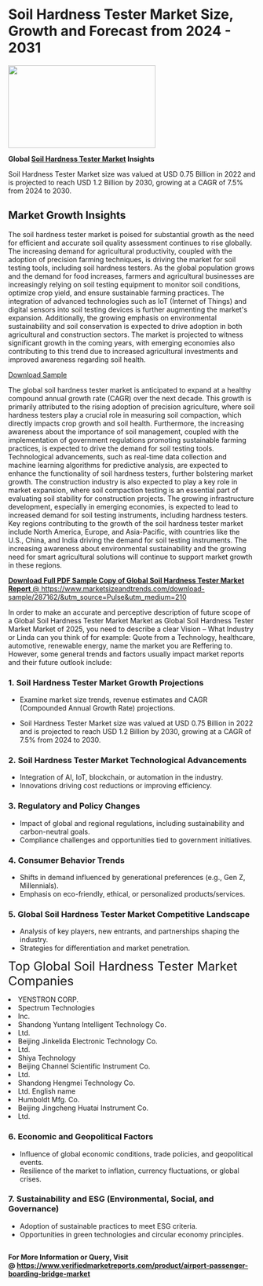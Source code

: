 <H1>Soil Hardness Tester Market Size, Growth and Forecast from 2024 - 2031</H1><img class="aligncenter size-medium wp-image-584254" src="https://thirdeyenews.in/wp-content/uploads/2024/09/Global-Market-Research-300x168.jpeg" alt="" width="300" height="168" /><p><strong>Global&nbsp;<a href="https://www.marketsizeandtrends.com/download-sample/287162/&amp;utm_source=Pulse&amp;utm_medium=210">Soil Hardness Tester Market</a> Insights</strong></p><p>Soil Hardness Tester Market size was valued at USD 0.75 Billion in 2022 and is projected to reach USD 1.2 Billion by 2030, growing at a CAGR of 7.5% from 2024 to 2030.</p><p><h2>Market Growth Insights</h2> <p>The soil hardness tester market is poised for substantial growth as the need for efficient and accurate soil quality assessment continues to rise globally. The increasing demand for agricultural productivity, coupled with the adoption of precision farming techniques, is driving the market for soil testing tools, including soil hardness testers. As the global population grows and the demand for food increases, farmers and agricultural businesses are increasingly relying on soil testing equipment to monitor soil conditions, optimize crop yield, and ensure sustainable farming practices. The integration of advanced technologies such as IoT (Internet of Things) and digital sensors into soil testing devices is further augmenting the market's expansion. Additionally, the growing emphasis on environmental sustainability and soil conservation is expected to drive adoption in both agricultural and construction sectors. The market is projected to witness significant growth in the coming years, with emerging economies also contributing to this trend due to increased agricultural investments and improved awareness regarding soil health.</p> <p><a href="#">Download Sample</a></p> <p>The global soil hardness tester market is anticipated to expand at a healthy compound annual growth rate (CAGR) over the next decade. This growth is primarily attributed to the rising adoption of precision agriculture, where soil hardness testers play a crucial role in measuring soil compaction, which directly impacts crop growth and soil health. Furthermore, the increasing awareness about the importance of soil management, coupled with the implementation of government regulations promoting sustainable farming practices, is expected to drive the demand for soil testing tools. Technological advancements, such as real-time data collection and machine learning algorithms for predictive analysis, are expected to enhance the functionality of soil hardness testers, further bolstering market growth. The construction industry is also expected to play a key role in market expansion, where soil compaction testing is an essential part of evaluating soil stability for construction projects. The growing infrastructure development, especially in emerging economies, is expected to lead to increased demand for soil testing instruments, including hardness testers. Key regions contributing to the growth of the soil hardness tester market include North America, Europe, and Asia-Pacific, with countries like the U.S., China, and India driving the demand for soil testing instruments. The increasing awareness about environmental sustainability and the growing need for smart agricultural solutions will continue to support market growth in these regions. <p><a href="#"></p><p><span class=""><strong>Download Full PDF Sample Copy of Global Soil Hardness Tester Market Report</strong> @ <a href="https://www.marketsizeandtrends.com/download-sample/287162/&amp;utm_source=Pulse&amp;utm_medium=210" target="_blank">https://www.marketsizeandtrends.com/download-sample/287162/&amp;utm_source=Pulse&amp;utm_medium=210</a></span></p><p>In order to make an accurate and perceptive description of future scope of a Global&nbsp;Soil Hardness Tester Market Market as Global&nbsp;Soil Hardness Tester Market Market of 2025, you need to describe a clear Vision &ndash; What Industry or Linda can you think of for example: Quote from a Technology, healthcare, automotive, renewable energy, name the market you are Reffering to. However, some general trends and factors usually impact market reports and their future outlook include:</p><h3>1.&nbsp;<strong>Soil Hardness Tester Market Growth Projections</strong></h3><ul><li>Examine market size trends, revenue estimates and CAGR (Compounded Annual Growth Rate) projections.</li><li><p>Soil Hardness Tester Market size was valued at USD 0.75 Billion in 2022 and is projected to reach USD 1.2 Billion by 2030, growing at a CAGR of 7.5% from 2024 to 2030.</p></li></ul><h3>2.&nbsp;<strong>Soil Hardness Tester Market Technological Advancements</strong></h3><ul><li>Integration of AI, IoT, blockchain, or automation in the industry.</li><li>Innovations driving cost reductions or improving efficiency.</li></ul><h3>3.&nbsp;<strong>Regulatory and Policy Changes</strong></h3><ul><li>Impact of global and regional regulations, including sustainability and carbon-neutral goals.</li><li>Compliance challenges and opportunities tied to government initiatives.</li></ul><h3>4.&nbsp;<strong>Consumer Behavior Trends</strong></h3><ul><li>Shifts in demand influenced by generational preferences (e.g., Gen Z, Millennials).</li><li>Emphasis on eco-friendly, ethical, or personalized products/services.</li></ul><h3>5.&nbsp;<strong>Global Soil Hardness Tester Market Competitive Landscape</strong></h3><ul><li>Analysis of key players, new entrants, and partnerships shaping the industry.</li><li>Strategies for differentiation and market penetration.</li></ul><p data-pm-slice="1 1 []"><span style="color: inherit; font-family: inherit; font-size: 25px;">Top Global Soil Hardness Tester Market Companies</span></p><div class="" data-test-id=""><p><li>YENSTRON CORP.</li><li> Spectrum Technologies</li><li>Inc.</li><li> Shandong Yuntang Intelligent Technology Co.</li><li> Ltd.</li><li> Beijing Jinkelida Electronic Technology Co.</li><li> Ltd.</li><li> Shiya Technology</li><li> Beijing Channel Scientific Instrument Co.</li><li> Ltd.</li><li> Shandong Hengmei Technology Co.</li><li> Ltd. English name</li><li> Humboldt Mfg. Co.</li><li> Beijing Jingcheng Huatai Instrument Co.</li><li> Ltd.</li></p></div><h3>6.&nbsp;<strong>Economic and Geopolitical Factors</strong></h3><ul><li>Influence of global economic conditions, trade policies, and geopolitical events.</li><li>Resilience of the market to inflation, currency fluctuations, or global crises.</li></ul><h3>7.&nbsp;<strong>Sustainability and ESG (Environmental, Social, and Governance)</strong></h3><ul><li>Adoption of sustainable practices to meet ESG criteria.</li><li>Opportunities in green technologies and circular economy principles.</li></ul><h2><strong style="font-size: 14px;">For More Information or Query, Visit @&nbsp;</strong><a style="background-color: #ffffff; font-size: 14px;" href="https://www.marketsizeandtrends.com/report/soil-hardness-tester-market/" target="_blank">https://www.verifiedmarketreports.com/product/airport-passenger-boarding-bridge-market</a></h2>
